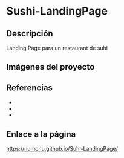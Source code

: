 # Sushi-LandingPage

## Descripción

Landing Page para un restaurant de suhi

## Imágenes del proyecto


## Referencias

- 
- 
- 

## Enlace a la página

https://numonu.github.io/Suhi-LandingPage/

